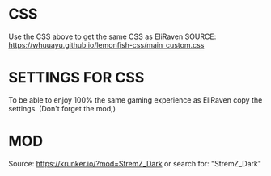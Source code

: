 # CSS
Use the CSS above to get the same CSS as EliRaven
SOURCE: https://whuuayu.github.io/lemonfish-css/main_custom.css

# SETTINGS FOR CSS
To be able to enjoy 100% the same gaming experience as EliRaven copy the settings.
(Don't forget the mod;)

# MOD
Source: https://krunker.io/?mod=StremZ_Dark
or search for: "StremZ_Dark"
